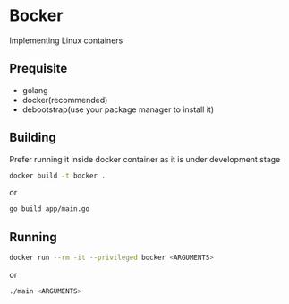 # Bocker

Implementing Linux containers

## Prequisite

- golang
- docker(recommended)
- debootstrap(use your package manager to install it)

## Building

Prefer running it inside docker container as it is under development stage

```bash
docker build -t bocker .
```

or

```bash
go build app/main.go
```

## Running

```bash
docker run --rm -it --privileged bocker <ARGUMENTS>
```

or

```bash
./main <ARGUMENTS>
```

